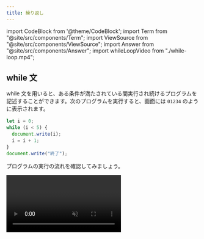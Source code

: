 ```yaml
---
title: 繰り返し
---
```


import CodeBlock from '@theme/CodeBlock';
import Term from "@site/src/components/Term";
import ViewSource from "@site/src/components/ViewSource";
import Answer from "@site/src/components/Answer";
import whileLoopVideo from "./while-loop.mp4";

## while 文

while 文を用いると、ある条件が満たされている間実行され続けるプログラムを記述することができます。次のプログラムを実行すると、画面には `01234` のように表示されます。

```javascript
let i = 0;
while (i < 5) {
  document.write(i);
  i = i + 1;
}
document.write("終了");
```

プログラムの実行の流れを確認してみましょう。

<video src={whileLoopVideo} controls muted autoPlay loop />

while 文は、次のように記述します。

```javascript
while (条件式) {
  処理;
}
```

`while` 文の実行に差し掛かると、まずは条件式が評価されます。この結果が `true` であれば、波括弧内の処理が実行され、`false` であれば終了します。波括弧内の処理が終わると、再び条件式が評価されます。以上の繰り返しです。

これをフローチャートの形式で表すと、次のようになります。

![while文の構造](./while-statement.drawio.svg)

### 課題

1 から 10 までの整数の合計を計算するプログラムを作ってみましょう。

:::tip

`1` から `10` まで順番に増えていく変数 `i` と、合計値を保存しておく変数 `sum` を用意しましょう。

:::

<Answer>

```javascript
let i = 1;
let sum = 0;
while (i <= 10) {
  sum = sum + i;
  i = i + 1;
}
document.write(sum);
```

<ViewSource url={import.meta.url} path="_samples/answer-while" />

</Answer>

:::tip 複合代入演算子

[**複合代入演算子**](https://developer.mozilla.org/ja/docs/Web/JavaScript/Guide/Expressions_and_Operators#%E4%BB%A3%E5%85%A5%E6%BC%94%E7%AE%97%E5%AD%90) は、計算と代入を同時に行うことができる演算子です。

`x += y` は、`x = x + y` という意味になります。他にも `-=` や `*=` などの演算子が定義されています。`x -= y` は`x = x - y`、`x *= y` は`x = x * y` という意味になります。

複合代入演算子を用いると、

```javascript
i = i + 1;
```

は以下のように書き換えることができます。

```javascript
i += 1;
```

<!-- 教えるかどうか議論
[**インクリメント演算子**](https://developer.mozilla.org/ja/docs/Web/JavaScript/Reference/Operators/Increment) は、与えられた変数に1を足します。
一方、[**デクリメント演算子**](https://developer.mozilla.org/ja/docs/Web/JavaScript/Reference/Operators/Decrement) は、与えられた変数から1を引きます。

`x++` は `x = x + 1`（＝`x += 1`）、 `y--` は `y = y - 1` （＝`y -= 1`） という意味になります。
インクリメント演算子を使うと、

```javascript
i = i + 1;
```

は以下のように書き換えることができます。

```javascript
i++;
```

-->

:::

## for 文

`for` 文は、`while` 文にほんの少しだけ機能を追加したものになります。

先ほどのプログラムは、 `for` 文によって次のように書き換えられます。

```javascript
for (let i = 0; i < 5; i += 1) {
  document.write(i);
}
document.write("終了");
```

`for` 文の文法は次の通りです。

```javascript
for (初期化; 条件式; 更新式) {
  処理;
}
```

`while` 文と構造が似ていますが、`条件式`のほかに`初期化`と`更新式`が加えられています。通常、繰り返しを扱うプログラムでは、`while` 文の例における変数 `i` のように、一番はじめに現在の繰り返し回数を表す変数を用意し、ループの終わりでその変数を更新します。

これらをより便利に記述できるのが `for` 文、というわけです。

![for文の構造](./for-statement.drawio.svg)

### 確認問題

前項で書いた 1 から 10 までの整数の合計を計算するプログラムを for 文を用いて書き換えてみましょう。

<Answer>

```javascript
let sum = 0;
for (let i = 1; i <= 10; i += 1) {
  sum += i;
}
document.write(sum);
```

<ViewSource url={import.meta.url} path="_samples/answer-for" />

</Answer>

## ネストされたループ

`for` 文や `while` 文は、ネストして使用することができます。次のプログラムは、`(x, y) = (0, 0)` から始まって `(x, y) = (4, 4)` まで画面に表示します。

```javascript
for (let x = 0; x < 5; x += 1) {
  for (let y = 0; y < 5; y += 1) {
    document.write(`(x, y) = (${x}, ${y})<br>`);
  }
}
```

<ViewSource url={import.meta.url} path="_samples/nested-loop" />

:::tip テンプレートリテラル

テンプレートリテラルは、文字列をプログラム中に記述する方法の一種です。ただ、文字列中に別の式を埋め込めるという特徴があります。

```javascript
const string1 = "10から2を引くと" + (10 - 2) + "です。";
const string2 = `10から2を引くと${10 - 2}です。`;
```

通常の文字列は `"` (ダブルクォーテーション) で囲って記述するのに対し、テンプレートリテラルでは <code>`</code> (バッククォーテーション) を用います。

![バッククォーテーション](./backquote.drawio.svg)

:::

---

## 基礎課題

### 1 ~ 10 の積

`1` から `10` までの数の積を求めて画面に表示する、 `for` 文を含むコードを書いてみましょう。

:::tip
和を求めるときは和の初期値は `0` でしたが、積の初期値は `0` ではありません。
いくつにすればよいでしょうか？
:::

### 解答例

<Answer>

```javascript
let product = 1;
for (let i = 1; i <= 10; i = i + 1) {
  product = product * i;
}
document.write(product);
```

<ViewSource url={import.meta.url} path="_samples/product" />

### 別解

複合代入演算子を使うと次のようにも書けます。

```javascript
let product = 1;
for (let i = 1; i <= 10; i += 1) {
  product *= i;
}
document.write(product);
```

<ViewSource url = {import.meta.url} path="_samples/product-alt" />

</Answer>

## 中級課題

### 素数判定問題

ある整数の変数 `n` が与えられたとき、その値が素数であるかどうか判定して表示する`for`文を書いてみましょう。

そして、`n` に 6、11、57、89 を入れてテストしてみましょう。

:::info
素数の定義は「1より大きい自然数のうち、1とその数以外で割り切れないもの」でしたね。

`範囲内の全ての自然数 i に対して〇〇である` はどうやって評価すればよいでしょうか？

（ヒント: 変数の性質を利用します）
:::

:::tip 豆知識
自然数`n`を`i`で割ったあまりは `n % i`で求められます。
:::

### 解答例

<Answer>

変数の、最後に代入した値のみを保持する性質を利用します。

```javascript
const n = 57; // 任意の整数

let isPrime = true;
if (n <= 1) {
  // nが1以下のときは素数でない
  isPrime = false;
}

for (let i = 2; i < n; i += 1) {
  if (n % i === 0) {
    isPrime = false;
  }
}

if (isPrime) {
  document.write(`${n} は素数です`);
} else {
  document.write(`${n} は素数ではありません`);
}
```

<ViewSource url={import.meta.url} path="_samples/is-prime" />

### 別解

前項までで割ったあまりが0でないこととの `&&` (AND) をとることで帰納的に求めることもできます。

```javascript
const n = 89; // 任意の整数

let isPrime = true;
if (n <= 1) {
  // nが1以下のときは素数でない
  isPrime = false;
}

for (let i = 2; i < n; i += 1) {
  isPrime = isPrime && n % i != 0;
}

if (isPrime) {
  document.write(`${n} は素数です`);
} else {
  document.write(`${n} は素数ではありません`);
}
```

<ViewSource url={import.meta.url} path="_samples/is-prime-using-and" />

</Answer>
